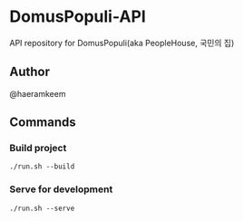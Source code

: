 # DomusPopuli-API
API repository for DomusPopuli(aka PeopleHouse, 국민의 집)

## Author
@haeramkeem

## Commands
### Build project
```
./run.sh --build
```

### Serve for development
```
./run.sh --serve
```
